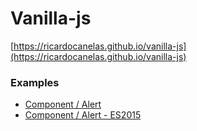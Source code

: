 # Vanilla-js

[https://ricardocanelas.github.io/vanilla-js](https://ricardocanelas.github.io/vanilla-js)


### Examples

- [Component / Alert](https://ricardocanelas.github.io/vanilla-js/examples/component-alert.html)
- [Component / Alert - ES2015](https://ricardocanelas.github.io/vanilla-js/examples/component-alert-es2015.html)
